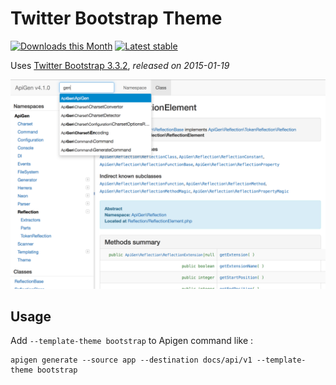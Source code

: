 # Twitter Bootstrap Theme

[![Downloads this Month](https://img.shields.io/packagist/dm/apigen/theme-bootstrap.svg?style=flat-square)](https://packagist.org/packages/apigen/theme-bootstrap)
[![Latest stable](https://img.shields.io/packagist/v/apigen/theme-bootstrap.svg?style=flat-square)](https://packagist.org/packages/apigen/theme-bootstrap)

Uses [Twitter Bootstrap 3.3.2](https://github.com/twbs/bootstrap/releases/tag/v3.3.2), *released on 2015-01-19* 

![Twitter Bootstrap Theme](screenshot.png)

## Usage
Add `--template-theme bootstrap` to Apigen command like :

    apigen generate --source app --destination docs/api/v1 --template-theme bootstrap

